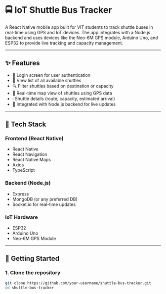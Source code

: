 # 🚍 IoT Shuttle Bus Tracker

A React Native mobile app built for VIT students to track shuttle buses in real-time using GPS and IoT devices. The app integrates with a Node.js backend and uses devices like the Neo-6M GPS module, Arduino Uno, and ESP32 to provide live tracking and capacity management.

---

## ✨ Features

- 🔐 Login screen for user authentication
- 🚌 View list of all available shuttles
- 🔍 Filter shuttles based on destination or capacity
- 📍 Real-time map view of shuttles using GPS data
- ℹ️ Shuttle details (route, capacity, estimated arrival)
- 🎯 Integrated with Node.js backend for live updates

---

## 🧱 Tech Stack

### Frontend (React Native)
- React Native
- React Navigation
- React Native Maps
- Axios
- TypeScript

### Backend (Node.js)
- Express
- MongoDB (or any preferred DB)
- Socket.io for real-time updates

### IoT Hardware
- ESP32
- Arduino Uno
- Neo-6M GPS Module

---

## 🚀 Getting Started

### 1. Clone the repository

```bash
git clone https://github.com/your-username/shuttle-bus-tracker.git
cd shuttle-bus-tracker

